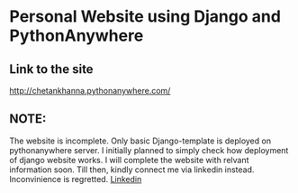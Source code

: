 # Personal Website using Django and PythonAnywhere

## Link to the site
<http://chetankhanna.pythonanywhere.com/>

## NOTE:
The website is incomplete. Only basic Django-template is deployed on pythonanywhere server. I initially planned to simply check how deployment of django website works. I will complete the website with relvant information soon. 
Till then, kindly connect me via linkedin instead. Inconvinience is regretted.
[Linkedin](https://www.linkedin.com/in/chetan-khanna/)